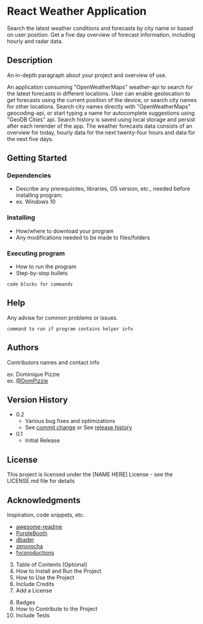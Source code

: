 # React Weather Application

Search the latest weather conditions and forecasts by city name or based on user position. Get a five day overview of forecast information, including hourly and radar data.

## Description

An in-depth paragraph about your project and overview of use.

An application consuming "OpenWeatherMaps" weather-api to search for the latest forecasts in different locations. User can enable geolocation to get forecasts using the current position of the device, or search city names for other locations. Search city names directly with "OpenWeatherMaps" geocoding-api, or start typing a name for autocomplete suggestions using "GeoDB Cities" api. Search history is saved using local storage and persist after each rerender of the app. The weather forecasts data consists of an overview for today, hourly data for the next twenty-four hours and data for the next five days.

## Getting Started

### Dependencies

- Describe any prerequisites, libraries, OS version, etc., needed before installing program.
- ex. Windows 10

### Installing

- How/where to download your program
- Any modifications needed to be made to files/folders

### Executing program

- How to run the program
- Step-by-step bullets

```
code blocks for commands
```

## Help

Any advise for common problems or issues.

```
command to run if program contains helper info
```

## Authors

Contributors names and contact info

ex. Dominique Pizzie  
ex. [@DomPizzie](https://twitter.com/dompizzie)

## Version History

- 0.2
  - Various bug fixes and optimizations
  - See [commit change]() or See [release history]()
- 0.1
  - Initial Release

## License

This project is licensed under the [NAME HERE] License - see the LICENSE.md file for details

## Acknowledgments

Inspiration, code snippets, etc.

- [awesome-readme](https://github.com/matiassingers/awesome-readme)
- [PurpleBooth](https://gist.github.com/PurpleBooth/109311bb0361f32d87a2)
- [dbader](https://github.com/dbader/readme-template)
- [zenorocha](https://gist.github.com/zenorocha/4526327)
- [fvcproductions](https://gist.github.com/fvcproductions/1bfc2d4aecb01a834b46)

3. Table of Contents (Optional)
4. How to Install and Run the Project
5. How to Use the Project
6. Include Credits
7. Add a License

<!-- Optional -->

8. Badges
9. How to Contribute to the Project
10. Include Tests
